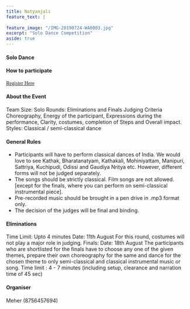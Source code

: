 ```yaml
---
title: Natyanjali
feature_text: |
  
feature_image: "/IMG-20190724-WA0003.jpg"
excerpt: "Solo Dance Competition"
aside: true
---
```

#### Solo Dance
#### How to participate
[<span style="font-family:Papyrus; font-size:1em;">Register Here</span>](https://forms.gle/KdcxcBhTjBirV6pH8 "Event Registration link") 

#### About the Event
Team Size: Solo
Rounds: Eliminations and Finals 
Judging Criteria
Choreography, Energy of the participant, Expressions during the performance, Clarity, costumes, completion of Steps and Overall impact. 
Styles: Classical / semi-classical dance 
#### General Rules
* Participants will have to perform classical dances of India. We would love to see Kathak, Bharatanatyam, Kathakali, Mohiniyattam, Manipuri, Sattriya, Kuchipudi, Odissi and Gaudiya Nritya etc. However, different forms will not be judged separately.
* The songs should be strictly classical. Film songs are not allowed. [except for the finals, where you can perform on semi-classical instrumental piece].
* Pre-recorded music should be brought in a pen drive in .mp3 format only.
* The decision of the judges will be final and binding.

#### Eliminations 
Time Limit: Upto 4 minutes
Date: 11th August
For this round, costumes will not play a major role in judging.
Finals:
Date: 18th August 
The participants who are shortlisted for the finals have to choose any one of the given themes, prepare their own choreography for the same and dance for the chosen theme to only semi-classical and classical instrumental music or song.
Time limit : 4 - 7 minutes (including setup, clearance and narration time of 45 sec)

#### Organiser
Meher (8756457694)


```
